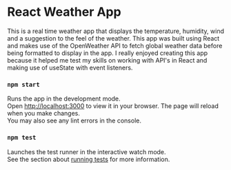 # React Weather App
This is a real time weather app that displays the temperature, humidity, wind and a suggestion to the feel of the weather. This app was built using React and makes use of the OpenWeather API to fetch global weather data before being formatted to display in the app. I really enjoyed creating this app because it helped me test my skills on working with API's in React and making use of useState with event listeners.

### `npm start`
Runs the app in the development mode.\
Open [http://localhost:3000](http://localhost:3000) to view it in your browser.
The page will reload when you make changes.\
You may also see any lint errors in the console.

### `npm test`
Launches the test runner in the interactive watch mode.\
See the section about [running tests](https://facebook.github.io/create-react-app/docs/running-tests) for more information.
